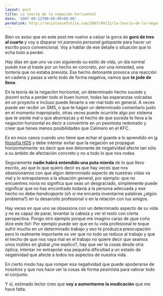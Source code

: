 ```yaml
---
layout: post
title: La teoría de la negación horizontal
date: '2007-09-12T00:00:00+00:00'
permalink: http://resistancefutile.com/2007/09/12/la-teoria-de-la-negacion-horizontal/
---
```

Bien os aviso que en este post me vuelvo a calzar la gorra de <strong>gurú de tres al cuarto</strong> y voy a disparar mi <em>paranoia personal galopante</em> para hacer un escrito poco convencional. Voy a hablar de ese detalle o situación que lo echa todo a perder.

Hay días en que uno va con siguiendo su estilo de vida, un día normal puede irse al traste por un hecho en concreto, por una nimiedad, una tontería que no estaba prevista. Ese hecho detonante provoca una reacción en cadena y pasas a verlo todo de forma negativa, vamos que <strong>te jode de lleno</strong>.

En la teoría de la negación horizontal, un determinado hecho sucede y ¡boom! echa a perder todo el buen humor, todas las esperanzas volcadas en un proyecto e incluso puede llevarte a ver mal todo en general. A veces puede ser recibir un SMS, o que te hagan un determinado comentario justo en el momento inapropiado, otras veces puede ocurrirte algo por sistema que te siente mal o que aborrezcas y el hecho de que suceda te lleva a la negación horizontal es decir a convertirte en un pesimista redomado y creer que tienes menos posibilidades que Calimero en el KFC.
 
Es en esos casos cuando uno tiene que echar el guante a lo aprendido en <a href="http://resistancefutile.com/2006/11/19/happy-dog-style/">la filosofía HDS</a> y debe intentar evitar que la negación se propague horizontalmente: es decir que ese detonante de negatividad afecte tan sólo a su ámbito de afectación concreto y no a todo lo que nos rodea. 

Seguramente <strong>nadie habrá entendido una puta mierda</strong> de lo que llevo escrito, así que lo que quiero decir es que hay veces que nos obsesionamos con que algún determinado aspecto de nuestras vidas va mal y lo extrapolamos a la situación general, por ejemplo: que no encuentres novia no significa que seas un desgraciado, simplemente puede significar que no has encontrado todavía a la persona adecuada y ese hecho no debe <em>handicaparte</em> (oh sí me encanta inventarme palabras ¿algún problema?) en tu desarrollo profesional o en la relación con tus amigos.

Hay veces en que uno se obsesiona con un determinado aspecto de su vida y no es capaz de parar, levantar la cabeza y ver el resto con cierta perspectiva. Pongo otro ejemplo porque me imagino caras de ¡que coño dice este tío!: Por ejemplo puede ser que en tu vida profesional te toque sufrir mucho en un determinado trabajo y eso te produzca preocupación pero lo realmente importante es ver que no todo se reduce al trabajo y que el hecho de que nos vaya mal en el trabajo no quiere decir que seamos unos inútiles en global ¿me explico?, hay que ver la cosas desde otra óptica, intentar no extrapolar esa pequeña dificultad a un estado de negatividad que afecte a todos los aspectos de nuestra vida.

En cierto modo hay que romper esa negatividad que puede apoderarse de nosotros y que nos hace ver la cosas de forma pesimista para valorar todo el conjunto.

Y sí, estimado lector creo que <strong>voy a aumentarme la medicación</strong> que me hace falta.
